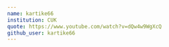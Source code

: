 ```yaml
---
name: kartike66
institution: CUK
quote: https://www.youtube.com/watch?v=dQw4w9WgXcQ
github_user: kartike66
---
```

